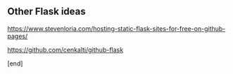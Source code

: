 ## Other Flask ideas

https://www.stevenloria.com/hosting-static-flask-sites-for-free-on-github-pages/

https://github.com/cenkalti/github-flask

[end]
